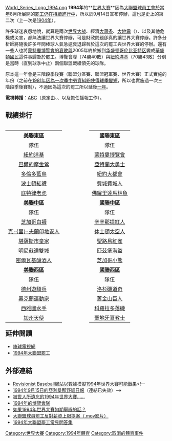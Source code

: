 [World_Series_Logo_1994.png](https://zh.wikipedia.org/wiki/File:World_Series_Logo_1994.png "fig:World_Series_Logo_1994.png") **1994年**的**[世界大賽](https://zh.wikipedia.org/wiki/世界系列賽 "wikilink")**因為[大聯盟球員工會於當年](https://zh.wikipedia.org/wiki/大聯盟球員工會 "wikilink")8月所展開的[罷工仍在持續進行中](https://zh.wikipedia.org/wiki/1994年大聯盟罷工 "wikilink")，所以於9月14日宣布停辦，這也是史上的第二次（上一次是[1904年](https://zh.wikipedia.org/wiki/1904年世界大賽 "wikilink")）。

許多球迷哀怨地說，就算是兩次[世界大战](https://zh.wikipedia.org/wiki/世界大战 "wikilink")、經濟[大萧条](../Page/大萧条.md "wikilink")、[大地震](https://zh.wikipedia.org/wiki/第二次舊金山大地震 "wikilink")（）、以及其他危機或災害，都無法讓世界大賽停辦，可是財政問題卻真的讓世界大賽停辦。許多分析師將隨後許多年間棒球人氣急遽衰退歸咎於這次的罷工與世界大賽的停辦。還有一些人也將[蒙特婁博覽會的衰敗與](../Page/華盛頓國民.md "wikilink")2005年終於搬到[华盛顿哥伦比亚特区](../Page/华盛顿哥伦比亚特区.md "wikilink")變成[華盛頓國民](../Page/華盛頓國民.md "wikilink")這件事歸咎於罷工。博覽會隊（74勝40敗）與[紐約洋基](../Page/紐約洋基.md "wikilink")（70勝43敗）分別是當時（直到球季中止）兩個聯盟戰績領先的球隊。

原本這一年會是三階段季後賽（聯盟分區賽、聯盟冠軍賽、世界大賽）正式實施的年份（之前在[1981年因為一次](https://zh.wikipedia.org/wiki/1981年世界大賽 "wikilink")[季中勞資糾紛使得球季變短](https://zh.wikipedia.org/wiki/1981年大聯盟罷工 "wikilink")，所以也實施過一次三階段季後賽制），不過因為這次的罷工所以延後[一年](../Page/1995年世界大賽.md "wikilink")。

**電視轉播**：[ABC](../Page/美国广播公司.md "wikilink")（原定由、、以及擔任播報工作）。

## 戰績排行

<div style="float:left; width:48%;">

|                                                                   |
| :---------------------------------------------------------------: |
|             **[美聯東區](../Page/美國聯盟東區.md "wikilink")**              |
|                                隊伍                                 |
|                [紐約洋基](../Page/紐約洋基.md "wikilink")                 |
|     [巴爾的摩金鶯](https://zh.wikipedia.org/wiki/巴爾的摩金鶯 "wikilink")     |
|               [多倫多藍鳥](../Page/多倫多藍鳥.md "wikilink")                |
|               [波士頓紅襪](../Page/波士頓紅襪.md "wikilink")                |
|               [底特律老虎](../Page/底特律老虎.md "wikilink")                |
|             **[美聯中區](../Page/美國聯盟中區.md "wikilink")**              |
|                                隊伍                                 |
|               [芝加哥白襪](../Page/芝加哥白襪.md "wikilink")                |
| [克-{里}-夫蘭印地安人](https://zh.wikipedia.org/wiki/克里夫蘭印地安人 "wikilink") |
|     [堪薩斯市皇家](https://zh.wikipedia.org/wiki/堪薩斯市皇家 "wikilink")     |
|     [明尼蘇達雙城](https://zh.wikipedia.org/wiki/明尼蘇達雙城 "wikilink")     |
|             [密爾瓦基釀酒人](../Page/密爾瓦基釀酒人.md "wikilink")              |
|             **[美聯西區](../Page/美國聯盟西區.md "wikilink")**              |
|                                隊伍                                 |
|      [德州遊騎兵](https://zh.wikipedia.org/wiki/德州遊騎兵 "wikilink")      |
|              [奧克蘭運動家](../Page/奧克蘭運動家.md "wikilink")               |
|               [西雅圖水手](../Page/西雅圖水手.md "wikilink")                |
|     [加州天使](https://zh.wikipedia.org/wiki/洛杉磯安那罕天使 "wikilink")     |

</div>

<div style="float:right; width:48%;">

|                                                             |
| :---------------------------------------------------------: |
|          **[國聯東區](../Page/國家聯盟東區.md "wikilink")**           |
|                             隊伍                              |
|            [蒙特婁博覽會](../Page/華盛頓國民.md "wikilink")            |
|           [亞特蘭大勇士](../Page/亞特蘭大勇士.md "wikilink")            |
|            [紐約大都會](../Page/紐約大都會.md "wikilink")             |
|            [費城費城人](../Page/費城費城人.md "wikilink")             |
| [佛羅里達馬林魚](https://zh.wikipedia.org/wiki/佛羅里達馬林魚 "wikilink") |
|          **[國聯中區](../Page/國家聯盟中區.md "wikilink")**           |
|                             隊伍                              |
|           [辛辛那提紅人](../Page/辛辛那提紅人.md "wikilink")            |
|           [休士頓太空人](../Page/休士頓太空人.md "wikilink")            |
|            [聖路易紅雀](../Page/聖路易紅雀.md "wikilink")             |
|            [匹茲堡海盜](../Page/匹茲堡海盜.md "wikilink")             |
|            [芝加哥小熊](../Page/芝加哥小熊.md "wikilink")             |
|          **[國聯西區](../Page/國家聯盟西區.md "wikilink")**           |
|                             隊伍                              |
|   [洛杉磯道奇](https://zh.wikipedia.org/wiki/洛杉磯道奇 "wikilink")   |
|            [舊金山巨人](../Page/舊金山巨人.md "wikilink")             |
|  [科羅拉多落磯](https://zh.wikipedia.org/wiki/科羅拉多落磯 "wikilink")  |
|  [聖地牙哥教士](https://zh.wikipedia.org/wiki/聖地牙哥教士 "wikilink")  |

</div>

## 延伸閱讀

  - [棒球電視網](https://zh.wikipedia.org/wiki/棒球電視網 "wikilink")
  - [1994年大聯盟罷工](https://zh.wikipedia.org/wiki/1994年大聯盟罷工 "wikilink")

## 外部連結

  - [Revisionist Baseball網站以數據模擬1994年世界大賽可能戰果](https://web.archive.org/web/20051213014257/http://www.revisionistbaseball.com/1994/World_Series.htm)\<\!--
  - [1994年9月15日的亞利桑那野貓日報](http://wildcat.arizona.edu/papers/old-wildcats/fall94/September/September15%2C1994/01_3_m.html)（連結已失效）--\>
  - [被世人所遺忘的1994年世界大賽……](https://web.archive.org/web/20060622012422/http://dave.henroid.net/archives/000112.html)
  - [1994年的博覽會隊](https://web.archive.org/web/20051031190320/http://www.thebaseballgift.com/sitemap/1994-expos.html)
  - [如果1994年世界大賽如期舉辦的話？](https://web.archive.org/web/20050520092053/http://www.whatifsports.com/mlb94/)
  - [大聯盟球員罷工反對薪資上限提案（.mov影片）](http://sportsillustrated.cnn.com/almanac/video/1994/baseball.strike/94.baseball.mov)
  - [1994年大聯盟罷工常見問答集](http://remarque.org/~grabiner/strikefaq.html)

[Category:世界大賽](https://zh.wikipedia.org/wiki/Category:世界大賽 "wikilink") [Category:1994年體育](https://zh.wikipedia.org/wiki/Category:1994年體育 "wikilink") [Category:取消的體育事件](https://zh.wikipedia.org/wiki/Category:取消的體育事件 "wikilink")
